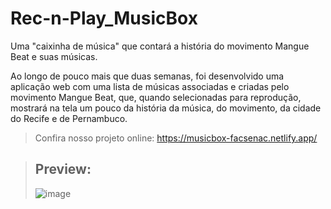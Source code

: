 # Rec-n-Play_MusicBox

Uma "caixinha de música" que contará a história do movimento Mangue Beat e suas músicas.

Ao longo de pouco mais que duas semanas, foi desenvolvido uma aplicação web com uma lista de músicas associadas e criadas pelo movimento Mangue Beat, que, quando selecionadas para reprodução, mostrará na tela um pouco da história da música, do movimento, da cidade do Recife e de Pernambuco.

> Confira nosso projeto online: https://musicbox-facsenac.netlify.app/

> ## Preview:
>
> ![image](https://user-images.githubusercontent.com/96557105/203658220-984c9cb3-53fd-4517-a5ad-0f9875c25aa0.png)

